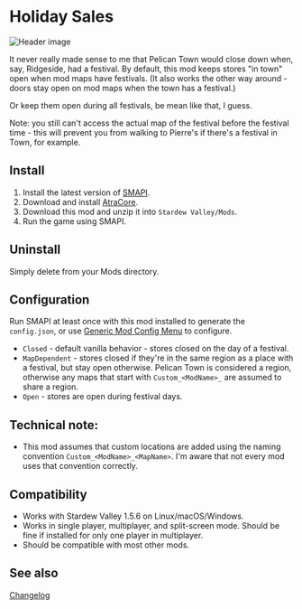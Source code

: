 Holiday Sales
===========================
![Header image](docs/shops.gif)

It never really made sense to me that Pelican Town would close down when, say, Ridgeside, had a festival. By default, this mod keeps stores "in town" open when mod maps have festivals. (It also works the other way around - doors stay open on mod maps when the town has a festival.)

Or keep them open during all festivals, be mean like that, I guess.

Note: you still can't access the actual map of the festival before the festival time - this will prevent you from walking to Pierre's if there's a festival in Town, for example.

## Install

1. Install the latest version of [SMAPI](https://smapi.io).
2. Download and install [AtraCore](https://www.nexusmods.com/stardewvalley/mods/12932).
2. Download this mod and unzip it into `Stardew Valley/Mods`.
3. Run the game using SMAPI.

## Uninstall
Simply delete from your Mods directory.

## Configuration
Run SMAPI at least once with this mod installed to generate the `config.json`, or use [Generic Mod Config Menu](https://www.nexusmods.com/stardewvalley/mods/5098) to configure.

* `Closed` - default vanilla behavior - stores closed on the day of a festival.
* `MapDependent` - stores closed if they're in the same region as a place with a festival, but stay open otherwise. Pelican Town is considered a region, otherwise any maps that start with `Custom_<ModName>_` are assumed to share a region.
* `Open` - stores are open during festival days.

## Technical note:

* This mod assumes that custom locations are added using the naming convention `Custom_<ModName>_<MapName>`. I'm aware that not every mod uses that convention correctly. 

## Compatibility

* Works with Stardew Valley 1.5.6 on Linux/macOS/Windows.
* Works in single player, multiplayer, and split-screen mode. Should be fine if installed for only one player in multiplayer.
* Should be compatible with most other mods.

## See also

[Changelog](docs/changelog.md)
